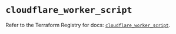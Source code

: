 # `cloudflare_worker_script`

Refer to the Terraform Registry for docs: [`cloudflare_worker_script`](https://registry.terraform.io/providers/cloudflare/cloudflare/4.42.0/docs/resources/worker_script).

